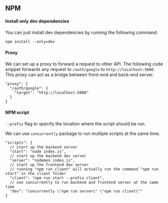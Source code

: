 ## NPM

#### Install only dev dependencies

You can just install dev dependencies by running the following command.

```
npm install --only=dev
```

#### Proxy

We can set up a proxy to forward a request to other API. The following code snippet forwards any request to `/auth/google` to `http://localhost:5000`. This proxy can act as a bridge between front-end and back-end server.

```
"proxy": {
  "/auth/google": {
    "target": "http://localhost:5000"
  }
}
```

#### NPM script

`--prefix` flag to specify the location where the script should be run.

We can use `concurrently` package to run multiple scripts at the same time.

```
"scripts": {
  // start up the backend server
  "start": "node index.js",
  // start up the backend dev server
  "server": "nodemon index.js",
  // start up the frontend dev server
  // running "npm run client" will actually run the command "npm run start" in the client folder
  "client": "npm run start --prefix client",
  // use concurrently to run backend and frontend server at the same time
  "dev": "concurrently \"npm run server\" \"npm run client\""
}
```
